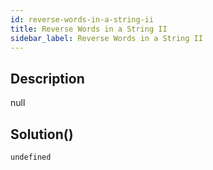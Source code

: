 ```yaml
---
id: reverse-words-in-a-string-ii
title: Reverse Words in a String II
sidebar_label: Reverse Words in a String II
---
```

## Description
<div class="description">
null
</div>

## Solution()
```
undefined
```